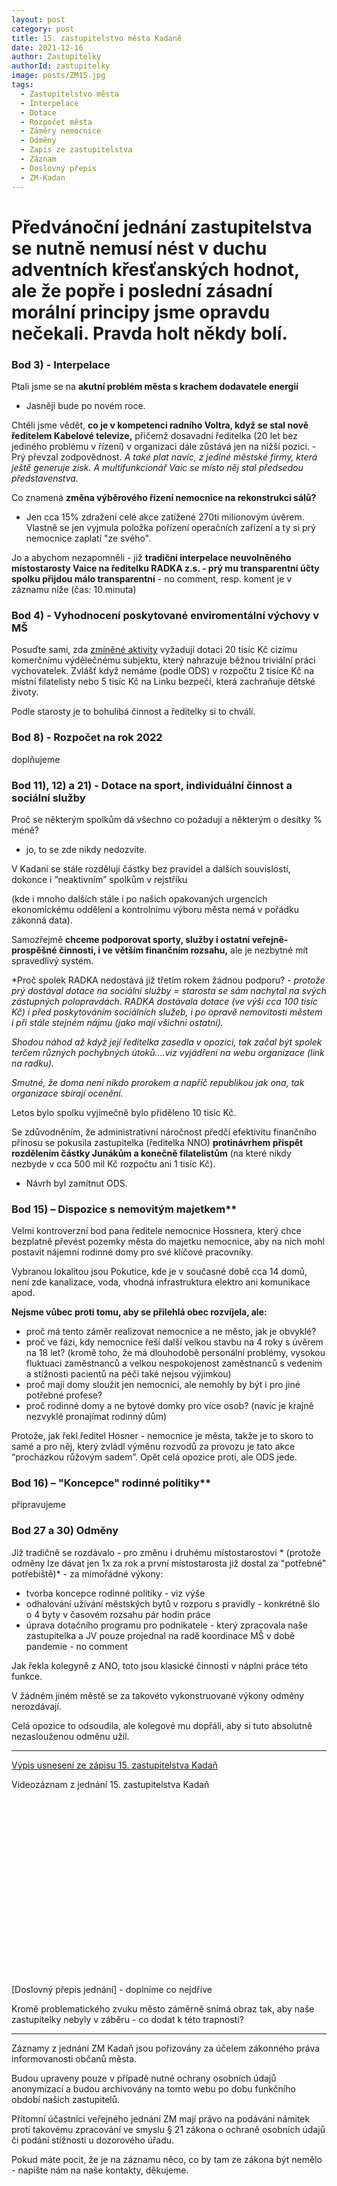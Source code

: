 ```yaml
---
layout: post
category: post
title: 15. zastupitelstvo města Kadaně
date: 2021-12-16
author: Zastupitelky
authorId: zastupitelky
image: posts/ZM15.jpg
tags:
  - Zastupitelstvo města
  - Interpelace
  - Dotace
  - Rozpočet města
  - Záměry nemocnice
  - Odměny
  - Zapis ze zastupitelstva
  - Záznam 
  - Doslovný přepis
  - ZM-Kadan
---
```


# Předvánoční jednání zastupitelstva se nutně nemusí nést v duchu adventních křesťanských hodnot, ale že popře i poslední zásadní morální principy jsme opravdu nečekali. Pravda holt někdy bolí.

### Bod 3) - Interpelace
Ptali jsme se na **akutní problém města s krachem dodavatele energií** 
- Jasněji bude po novém roce. 

Chtěli jsme vědět, **co je v kompetenci radního Voltra, když se stal nově ředitelem Kabelové televize,** přičemž dosavadní ředitelka (20 let bez jediného problému v řízení) v organizaci dále zůstává jen na nižší pozici. - Prý převzal zodpovědnost.
*A také plat navíc, z jediné městské firmy, která ještě generuje zisk. A multifunkcionář Vaic se místo něj stal předsedou představenstva.*

Co znamená **změna výběrového řízení nemocnice na rekonstrukci sálů?** 
- Jen cca 15% zdražení celé akce zatížené 270ti milionovým úvěrem. Vlastně se jen vyjmula položka pořízení operačních zařízení 
a ty si prý nemocnice zaplatí "ze svého". 

Jo a abychom nezapomněli - již **tradiční interpelace neuvolněného místostarosty Vaice na ředitelku RADKA z.s. - prý mu transparentní účty spolku přijdou málo transparentní** - no comment, resp. koment je v záznamu níže (čas: 10.minuta)

### Bod 4) - Vyhodnocení poskytované enviromentální výchovy v MŠ

Posuďte sami, zda [zmíněné aktivity](https://drive.google.com/file/d/1H8qGJVkT982Nx-op7XoKlN9RPsxAJ71q/view?usp=sharing) vyžadují dotaci 20 tisíc Kč cizímu komerčnímu výdělečnému subjektu, který nahrazuje běžnou triviální práci vychovatelek. 
Zvlášť když nemáme (podle ODS) v rozpočtu 2 tisíce Kč na místní filatelisty nebo 5 tisíc Kč na Linku bezpečí, která zachraňuje dětské životy.

Podle starosty je to bohulibá činnost a ředitelky si to chválí. 

### Bod 8) - Rozpočet na rok 2022
doplňujeme

### Bod 11), 12) a 21) - Dotace na sport, individuální činnost a sociální služby
 
Proč se některým spolkům dá všechno co požadují a některým o desítky % méně? 
- jo, to se zde nikdy nedozvíte.

V Kadani se stále rozdělují částky bez pravidel a dalších souvislostí, dokonce i “neaktivním” spolkům v rejstříku

(kde i mnoho dalších stále i po našich opakovaných urgencích ekonomickému oddělení a kontrolnímu výboru města  nemá v pořádku zákonná data).

Samozřejmě **chceme podporovat sporty, služby i ostatní veřejně-prospěšné činnosti, i ve větším finančním rozsahu,** ale je nezbytné mít spravedlivý systém.

*Proč spolek RADKA nedostává  již třetím rokem žádnou podporu? 
*- protože prý dostával dotace na sociální služby = starosta se sám nachytal na svých zástupných polopravdách. RADKA dostávala dotace (ve výši cca 100 tisíc Kč) 
i před poskytováním sociálních služeb, i po opravě nemovitosti městem i při stále stejném nájmu (jako mají všichni ostatní).* 

*Shodou náhod až když její ředitelka zasedla v opozici, tak začal být spolek terčem různých pochybných útoků....viz vyjádření na webu organizace (link na radku).* 

*Smutné, že doma není nikdo prorokem a napříč republikou jak ona, tak organizace sbírají ocenění.*
 
Letos bylo spolku vyjímečně bylo přiděleno 10 tisíc Kč. 

Se zdůvodněním, že administrativní náročnost předčí efektivitu finančního přínosu se pokusila zastupitelka (ředitelka NNO) **protinávrhem přispět rozdělením částky Junákům a konečně filatelistům** (na které nikdy nezbyde v cca 500 mil Kč rozpočtu ani 1 tisíc Kč).
- Návrh byl zamítnut ODS.

### Bod 15) – Dispozice s nemovitým majetkem**

Velmi kontroverzní bod pana ředitele nemocnice Hossnera, který chce bezplatně převést pozemky města do majetku nemocnice, aby na nich mohl postavit nájemní rodinné domy pro své klíčové pracovníky.

Vybranou lokalitou jsou Pokutice, kde je v současné době cca 14 domů, není zde kanalizace, voda, vhodná infrastruktura elektro ani komunikace apod.

**Nejsme vůbec proti tomu, aby se přilehlá obec rozvíjela, ale:**

- proč má tento záměr realizovat nemocnice a ne město, jak je obvyklé?
- proč ve fázi, kdy nemocnice řeší další velkou stavbu na 4 roky s úvěrem na 18 let? (kromě toho, že má dlouhodobě personální problémy, vysokou fluktuaci zaměstnanců a velkou nespokojenost zaměstnanců s vedením a stížnosti pacientů na péči také nejsou výjimkou) 
- proč mají domy sloužit jen nemocnici, ale nemohly by být i pro jiné potřebné profese?
- proč rodinné domy a ne bytové domky pro více osob? (navíc je krajně nezvyklé pronajímat rodinný dům)

Protože, jak řekl ředitel Hosner - nemocnice je města, takže je to skoro to samé a pro něj, který zvládl výměnu rozvodů za provozu je tato akce “procházkou růžovým sadem”.
Opět celá opozice proti, ale ODS jede.

### Bod 16) – "Koncepce" rodinné politiky**

připravujeme

### Bod 27 a 30) Odměny

Již tradičně se rozdávalo - pro změnu i druhému místostarostovi *
(protože odměny lze dávat  jen 1x za rok a první místostarosta již dostal za "potřebné" potřebiště)* - za mimořádné výkony:

- tvorba koncepce rodinné politiky - viz výše
- odhalování užívání městských bytů v rozporu s pravidly - konkrétně šlo o 4 byty v časovém rozsahu pár hodin práce
- úprava dotačního programu pro podnikatele - který zpracovala naše zastupitelka a JV pouze projednal na radě
koordinace MŠ v době pandemie - no comment

Jak řekla kolegyně z ANO, toto jsou klasické činnosti v náplni práce této funkce.

V žádném jiném městě se za takovéto vykonstruované výkony odměny nerozdávají. 

Celá opozice to odsoudila, ale kolegové mu dopřáli, aby si tuto absolutně nezaslouženou odměnu užil.

---------------------------

[Výpis usnesení ze zápisu 15. zastupitelstva Kadaň](https://www.mesto-kadan.cz/cs/mesto/zastupitelstvo-mesta/usneseni-zastupitelstva-mesta.html)

Videozáznam z jednání 15. zastupitelstva Kadaň

<script src="https://fast.wistia.com/embed/medias/xlzb7ixm9q.jsonp" async></script><script src="https://fast.wistia.com/assets/external/E-v1.js" async></script><div class="wistia_responsive_padding" style="padding:56.25% 0 0 0;position:relative;"><div class="wistia_responsive_wrapper" style="height:100%;left:0;position:absolute;top:0;width:100%;"><div class="wistia_embed wistia_async_xlzb7ixm9q videoFoam=true" style="height:100%;position:relative;width:100%"><div class="wistia_swatch" style="height:100%;left:0;opacity:0;overflow:hidden;position:absolute;top:0;transition:opacity 200ms;width:100%;"><img src="https://fast.wistia.com/embed/medias/xlzb7ixm9q/swatch" style="filter:blur(5px);height:100%;object-fit:contain;width:100%;" alt="" aria-hidden="true" onload="this.parentNode.style.opacity=1;" /></div></div></div></div>

[Doslovný přepis jednání] - doplníme co nejdříve

Kromě problematického zvuku město záměrně snímá obraz tak, aby naše zastupitelky nebyly v záběru - co dodat k této trapnosti?

---------------------------

Záznamy z jednání ZM Kadaň jsou pořizovány za účelem zákonného práva informovanosti občanů města.

Budou upraveny pouze v případě nutné ochrany osobních údajů anonymizací a budou archivovány na tomto webu po dobu funkčního období našich zastupitelů.

Přítomní účastníci veřejného jednání ZM mají právo na podávání námitek proti takovému zpracování ve smyslu § 21 zákona o ochraně osobních údajů či podání stížnosti u dozorového úřadu.

Pokud máte pocit, že je na záznamu něco, co by tam ze zákona být nemělo - napište nám na naše kontakty, děkujeme.






